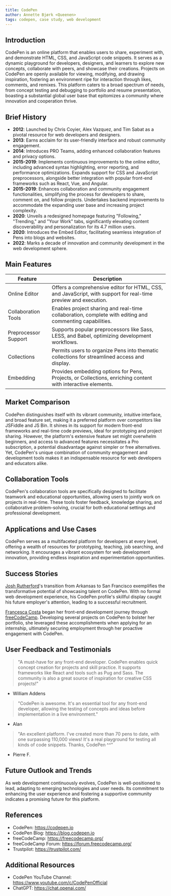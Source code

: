 ```yaml
---
title: CodePen
author: Annette Bjørk <Queenen>
tags: codepen, case study, web development
---
```


## Introduction

CodePen is an online platform that enables users to share, experiment with, and demonstrate HTML, CSS, and JavaScript code snippets. It serves as a dynamic playground for developers, designers, and learners to explore new concepts, collaborate with peers, and showcase their creations. Projects on CodePen are openly available for viewing, modifying, and drawing inspiration, fostering an environment ripe for interaction through likes, comments, and remixes. This platform caters to a broad spectrum of needs, from concept testing and debugging to portfolio and resume presentation, boasting a substantial global user base that epitomizes a community where innovation and cooperation thrive.

## Brief History

- **2012**: Launched by Chris Coyier, Alex Vazquez, and Tim Sabat as a pivotal resource for web developers and designers.
- **2013**: Earns acclaim for its user-friendly interface and robust community engagement.
- **2014**: Introduces PRO Teams, adding enhanced collaboration features and privacy options.
- **2015-2019**: Implements continuous improvements to the online editor, including advanced syntax highlighting, error reporting, and performance optimizations. Expands support for CSS and JavaScript preprocessors, alongside better integration with popular front-end frameworks such as React, Vue, and Angular.
- **2015-2019**: Enhances collaboration and community engagement functionalities, simplifying the process for developers to share, comment on, and follow projects. Undertakes backend improvements to accommodate the expanding user base and increasing project complexity.
- **2020**: Unveils a redesigned homepage featuring "Following," "Trending," and "Your Work" tabs, significantly elevating content discoverability and personalization for its 4.7 million users.
- **2020**: Introduces the Embed Editor, facilitating seamless integration of Pens into blogs and websites.
- **2022**: Marks a decade of innovation and community development in the web development sphere.

## Main Features

| Feature              | Description                                                                                                    |
| -------------------- | -------------------------------------------------------------------------------------------------------------- |
| Online Editor        | Offers a comprehensive editor for HTML, CSS, and JavaScript, with support for real-time preview and execution. |
| Collaboration Tools  | Enables project sharing and real-time collaboration, complete with editing and commenting capabilities.        |
| Preprocessor Support | Supports popular preprocessors like Sass, LESS, and Babel, optimizing development workflows.                   |
| Collections          | Permits users to organize Pens into thematic collections for streamlined access and display.                   |
| Embedding            | Provides embedding options for Pens, Projects, or Collections, enriching content with interactive elements.    |

## Market Comparison

CodePen distinguishes itself with its vibrant community, intuitive interface, and broad feature set, making it a preferred platform over competitors like JSFiddle and JS Bin. It shines in its support for modern front-end frameworks and real-time code previews, ideal for prototyping and project sharing. However, the platform's extensive feature set might overwhelm beginners, and access to advanced features necessitates a Pro subscription, a potential disadvantage against simpler or free alternatives. Yet, CodePen's unique combination of community engagement and development tools makes it an indispensable resource for web developers and educators alike.

## Collaboration Tools

CodePen's collaboration tools are specifically designed to facilitate teamwork and educational opportunities, allowing users to jointly work on projects in real-time. These tools foster feedback, knowledge sharing, and collaborative problem-solving, crucial for both educational settings and professional development.

## Applications and Use Cases

CodePen serves as a multifaceted platform for developers at every level, offering a wealth of resources for prototyping, teaching, job searching, and networking. It encourages a vibrant ecosystem for web development innovation, providing endless inspiration and experimentation opportunities.

## Success Stories

[Josh Rutherford](https://blog.codepen.io/2013/08/23/josh-rutherford-gets-a-job-on-codepen/)'s transition from Arkansas to San Francisco exemplifies the transformative potential of showcasing talent on CodePen. With no formal web development experience, his CodePen profile's skillful display caught his future employer's attention, leading to a successful recruitment.

[Francesca Costa](https://forum.freecodecamp.org/t/joined-in-april-got-a-job-as-a-junior-front-end-developer/147388) began her front-end development journey through [freeCodeCamp](https://www.freecodecamp.org/). Developing several projects on CodePen to bolster her portfolio, she leveraged these accomplishments when applying for an internship, ultimately securing employment through her proactive engagement with CodePen.

## User Feedback and Testimonials

> "A must-have for any front-end developer. CodePen enables quick concept creation for projects and skill practice. It supports frameworks like React and tools such as Pug and Sass. The community is also a great source of inspiration for creative CSS projects!" 
> 
- William Addens

> "CodePen is awesome. It's an essential tool for any front-end developer, allowing the testing of concepts and ideas before implementation in a live environment."
> 
 - Alan

> "An excellent platform. I've created more than 70 pens to date, with one surpassing 110,000 views! It's a real playground for testing all kinds of code snippets. Thanks, CodePen ^^" 
> 
- Pierre F.


## Future Outlook and Trends

As web development continuously evolves, CodePen is well-positioned to lead, adapting to emerging technologies and user needs. Its commitment to enhancing the user experience and fostering a supportive community indicates a promising future for this platform.

## References

- CodePen: <https://codepen.io>
- CodePen Blog: <https://blog.codepen.io>
- freeCodeCamp: <https://freecodecamp.org/>
- freeCodeCamp Forum: <https://forum.freecodecamp.org/>
- Trustpilot: <https://trustpilot.com/>

## Additional Resources

- CodePen YouTube Channel: <https://www.youtube.com/c/CodePenOfficial>
- ChatGPT: <https://chat.openai.com/>
